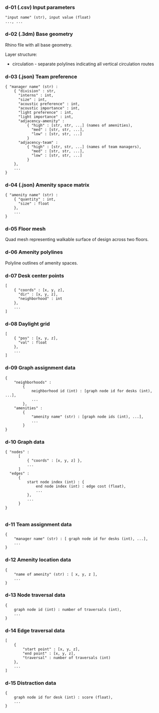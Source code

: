### d-01 (.csv) Input parameters

```
"input name" (str), input value (float)
..., ...
```

### d-02 (.3dm) Base geometry

Rhino file with all base geometry.

Layer structure:
- circulation - separate polylines indicating all vertical circulation routes

### d-03 (.json) Team preference

```
{ "manager name" (str) : 
    { "division" : str, 
      "interns" : int,
      "size" : int,
      "acoustic preference" : int,
      "acoustic importance" : int,
      "light preference" : int,
      "light importance" : int,
      "adjacency-amenity" : 
          { "high" : [str, str, ...] (names of amenities),
            "med" : [str, str, ...],
            "low" : [str, str, ...]
          }
      "adjacency-team" : 
          { "high" : [str, str, ...] (names of team managers),
            "med" : [str, str, ...],
            "low" : [str, str, ...]
          }
    },
    ...
}
```

### d-04 (.json) Amenity space matrix

```
{ "amenity name" (str) :
    { "quantity" : int,
      "size" : float
    },
    ...
}
```

### d-05 Floor mesh

Quad mesh representing walkable surface of design across two floors.

### d-06 Amenity polylines

Polyline outlines of amenity spaces.

### d-07 Desk center points

```
[ 
    { "coords" : [x, y, z],
      "dir" : [x, y, z],
      "neighborhood" : int
    },
    ...
]
```

### d-08 Daylight grid

```
[
    { "pos" : [x, y, z],
      "val" : float
    },
    ...
]
```

### d-09 Graph assignment data

```
{   
    "neighborhoods" :
        { 
            neighborhood id (int) : [graph node id for desks (int), ...],
            ...
        },
    "amenities" :
        {
            "amenity name" (str) : [graph node ids (int), ...],
            ...
        }
}
```

### d-10 Graph data

```
{ "nodes" :
      [
          { "coords" : [x, y, z] },
          ...
      ]
  "edges" :
      {
          start node index (int) : { 
              end node index (int) : edge cost (float),
              ...
          },
          ...
      }
}
          
```

### d-11 Team assignment data

```
{
    "manager name" (str) : [ graph node id for desks (int), ...],
    ...
}
```

### d-12 Amenity location data

```
{
    "name of amenity" (str) : [ x, y, z ],
    ...
}
```

### d-13 Node traversal data

```
{
    graph node id (int) : number of traversals (int),
    ...
}
```

### d-14 Edge traversal data

```
[
    {
        "start point" : [x, y, z],
        "end point" : [x, y, z],
        "traversal" : number of traversals (int)
    },
    ...
]
```

### d-15 Distraction data

```
{
    graph node id for desk (int) : score (float),
    ...
}
```
